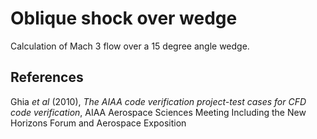 # Oblique shock over wedge
Calculation of Mach 3 flow over a 15 degree angle wedge.

## References
Ghia *et al* (2010), *The AIAA code verification project-test cases for CFD code verification*,
AIAA Aerospace Sciences Meeting Including the New Horizons Forum and Aerospace Exposition

